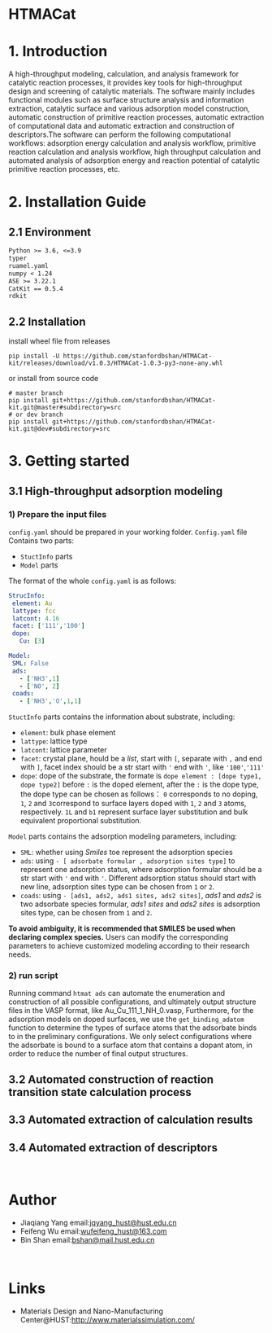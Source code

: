 # HTMACat

# 1. Introduction

A high-throughput modeling, calculation, and analysis framework for catalytic reaction processes, it provides key tools
for high-throughput design and screening of catalytic materials. The software mainly includes functional modules such as
surface structure analysis and information extraction, catalytic surface and various adsorption model construction,
automatic construction of primitive reaction processes, automatic extraction of computational data and automatic
extraction and construction of descriptors.The software can perform the following computational workflows: adsorption
energy calculation and analysis workflow, primitive reaction calculation and analysis workflow, high throughput
calculation and automated analysis of adsorption energy and reaction potential of catalytic primitive reaction
processes, etc.

# 2. Installation Guide

## 2.1 Environment

```requirements.txt
Python >= 3.6, <=3.9
typer
ruamel.yaml
numpy < 1.24
ASE >= 3.22.1
CatKit == 0.5.4
rdkit
```
## 2.2  Installation
install wheel file from releases
```shell
pip install -U https://github.com/stanfordbshan/HTMACat-kit/releases/download/v1.0.3/HTMACat-1.0.3-py3-none-any.whl

```
or install from source code
```shell
# master branch
pip install git+https://github.com/stanfordbshan/HTMACat-kit.git@master#subdirectory=src
# or dev branch
pip install git+https://github.com/stanfordbshan/HTMACat-kit.git@dev#subdirectory=src
```

# 3. Getting started

## 3.1 High-throughput adsorption modeling

### 1) Prepare the input files

`config.yaml` should be prepared in your working folder.
`Config.yaml` file Contains two parts: 
- `StuctInfo` parts 
- `Model` parts

The format of the whole `config.yaml` is as follows:
   ```yaml
   StrucInfo:
    element: Au
    lattype: fcc
    latcont: 4.16
    facet: ['111','100']
    dope:
      Cu: [3]
   
   Model:
    SML: False
    ads:
      - ['NH3',1]
      - ['NO', 2]
    coads: 
      - ['NH3','O',1,1]
   ```

`StuctInfo` parts contains the information about substrate, including:

- `element`: bulk phase element
- `lattype`: lattice type
- `latcont`: lattice parameter
- `facet`: crystal plane, hould be a *list*, start with `[`, separate with `,` and end with `]`, facet index
  should
  be a str start with `'` end with `'`, like `'100'`,`'111'`
- `dope`: dope of the substrate, the formate is `dope element : [dope type1, dope type2]`
  before `:` is the doped element, after the `:` is the dope type, the dope type can be chosen as follows：
  `0` corresponds to no doping, `1`, `2` and `3`correspond to surface layers doped with `1`, `2` and `3` atoms,
  respectively.
  `1L` and `b1` represent surface layer substitution and bulk equivalent proportional substitution.

`Model` parts contains the adsorption modeling parameters, including:

- `SML`: whether using *Smiles* toe represent the adsorption species
- `ads`: using `- [ adsorbate formular , adsorption sites type]` to represent one adsorption status, where
  adsorption formular should be a str start with `'` end with `'`. Different adsorption status should start with
  new line, adsorption sites type can be chosen from `1` or `2`.
- `coads`: using `- [ads1, ads2, ads1 sites, ads2 sites]`, *ads1* and *ads2* is two adsorbate species formular,
  *ads1 sites* and *ads2 sites* is adsorption sites type, can be chosen from `1` and `2`.

**To avoid ambiguity, it is recommended that SMILES be used when declaring complex species.** Users can modify the
corresponding parameters to achieve customized modeling according to their research needs.

### 2) run script

Running command `htmat ads` can automate the enumeration and construction of all possible configurations, and ultimately
output structure files in the VASP format, like Au_Cu_111_1_NH_0.vasp, 
Furthermore, for the adsorption models on doped surfaces, we use the `get_binding_adatom` function to determine the
types of surface atoms that the adsorbate binds to in the preliminary configurations. We only select configurations
where the adsorbate is bound to a surface atom that contains a dopant atom, in order to reduce the number of final
output structures.


## 3.2 Automated construction of reaction transition state calculation process
## 3.3 Automated extraction of calculation results
## 3.4 Automated extraction of descriptors

‍

# Author

* Jiaqiang Yang email:[jqyang_hust@hust.edu.cn](mailto:jqyang_hust@hust.edu.cn)
* Feifeng Wu email:[wufeifeng_hust@163.com](wufeifeng_hust@163.com)
* Bin Shan email:[bshan@mail.hust.edu.cn](bshan@mail.hust.edu.cn)

‍

# Links

* Materials Design and Nano-Manufacturing Center@HUST:http://www.materialssimulation.com/
